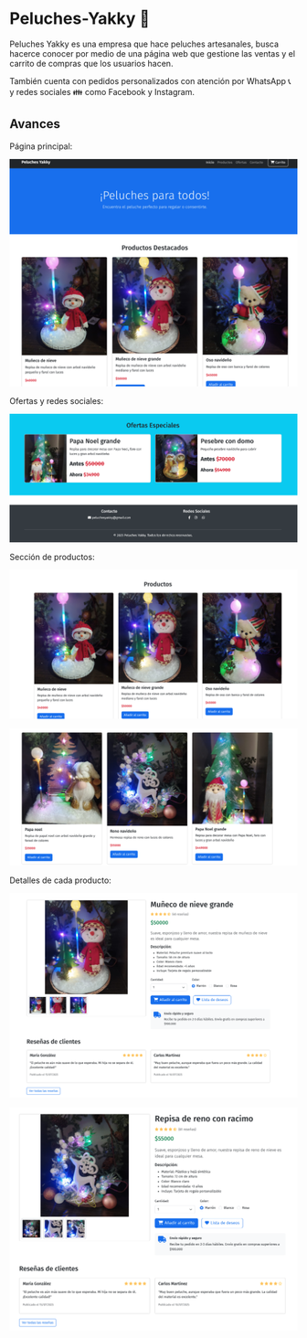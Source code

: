 # Peluches-Yakky :bear:

Peluches Yakky es una empresa que hace peluches artesanales, busca hacerce conocer por medio de una página web que gestione las ventas y el carrito de compras que los usuarios hacen.

También cuenta con pedidos personalizados con atención por WhatsApp :telephone_receiver: y redes sociales :family: como Facebook y Instagram.

## Avances

Página principal:

![alt text](/website/static/img/index.png)

Ofertas y redes sociales:

![alt text](/website/static/img/footer.png)

Sección de productos:

![alt text](/website/static/img/productos.png)


![alt text](/website/static/img/prodcutos2.png)

Detalles de cada producto:

![alt text](/website/static/img/detalle.png)

![alt text](/website/static/img/detalle2.png)